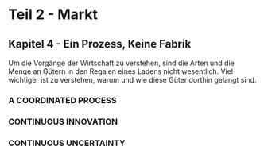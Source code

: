 # Teil 2 - Markt

## Kapitel 4 - Ein Prozess, Keine Fabrik

<!-- {"id": "04_000_cf36_5c04", "done": 1, "fre": 63, "wsf": 54, "hash": "dc01ff855"} -->

Um die Vorgänge der Wirtschaft zu verstehen, sind die Arten und die Menge an Gütern in den Regalen eines Ladens nicht wesentlich. Viel wichtiger ist zu verstehen, warum und wie diese Güter dorthin gelangt sind.

### A COORDINATED PROCESS

### CONTINUOUS INNOVATION

### CONTINUOUS UNCERTAINTY
